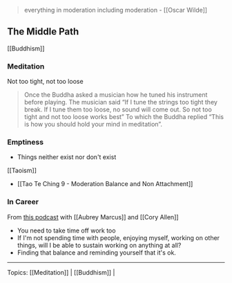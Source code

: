> everything in moderation including moderation - [[Oscar Wilde]]

## The Middle Path
[[Buddhism]]
### Meditation
Not too tight, not too loose

> Once the Buddha asked a musician how he tuned his instrument before playing. The musician said “If I tune the strings too tight they break. If I tune them too loose, no sound will come out. So not too tight and not too loose works best” 
> To which the Buddha replied “This is how you should hold your mind in meditation”.

### Emptiness
- Things neither exist nor don't exist

[[Taoism]]
- [[Tao Te Ching 9 - Moderation Balance and Non Attachment]]

### In Career
From [this podcast](https://castbox.fm/vb/94463841) with [[Aubrey Marcus]] and [[Cory Allen]]

- You need to take time off work too
- If I'm not spending time with people, enjoying myself, working on other things, will I be able to sustain working on anything at all? 
- Finding that balance and reminding yourself that it's ok. 



-------------------
Topics: [[Meditation]] | [[Buddhism]] |
